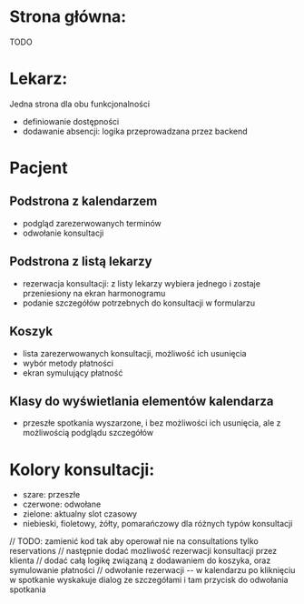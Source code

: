 # Strona główna:
TODO

# Lekarz:
Jedna strona dla obu funkcjonalności

- definiowanie dostępności
- dodawanie absencji: logika przeprowadzana przez backend

# Pacjent
## Podstrona z kalendarzem
- podgląd zarezerwowanych terminów
- odwołanie konsultacji

## Podstrona z listą lekarzy
- rezerwacja konsultacji: z listy lekarzy wybiera jednego i zostaje przeniesiony na ekran harmonogramu
- podanie szczegółów potrzebnych do konsultacji w formularzu

## Koszyk
- lista zarezerwowanych konsultacji, możliwość ich usunięcia
- wybór metody płatności
- ekran symulujący płatność

## Klasy do wyświetlania elementów kalendarza
- przeszłe spotkania wyszarzone, i bez możliwości ich usunięcia, ale z możliwością podglądu szczegółów


# Kolory konsultacji:
- szare: przeszłe
- czerwone: odwołane
- zielone: aktualny slot czasowy
- niebieski, fioletowy, żółty, pomarańczowy dla różnych typów konsultacji


// TODO: zamienić kod tak aby operował nie na consultations tylko reservations
//  następnie dodać mozliwość rezerwacji konsultacji przez klienta
//  dodać całą logikę związaną z dodawaniem do koszyka, oraz symulowanie płatności
//  odwołanie rezerwacji -- w kalendarzu po kliknięciu w spotkanie wyskakuje dialog ze szczegółami i tam przycisk do odwołania spotkania

